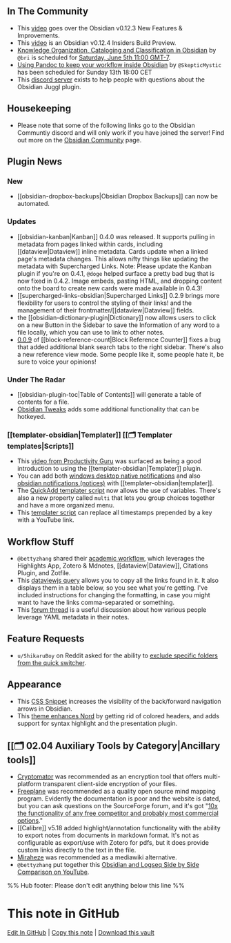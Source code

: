 ## In The Community

- This [video](https://youtu.be/N9Sg6-owHZ0) goes over the Obsidian v0.12.3 New Features & Improvements.
- This [video](https://youtu.be/nAoqy1V9iO0) is an Obsidian v0.12.4 Insiders Build Preview.
- [Knowledge Organization, Cataloging and Classification in Obsidian](https://forum.obsidian.md/t/knowledge-organization-cataloging-and-classification-in-obsidian-community-talk-by-brimwats/) by `@bri` is scheduled for [Saturday, June 5th 11:00 GMT-7](https://share.clickup.com/c/h/4gdf2-36/5b21a6f8588e5c6).
- [Using Pandoc to keep your workflow inside Obsidian](https://forum.obsidian.md/t/using-pandoc-to-keep-your-workflow-inside-obsidian-community-talk-by-skepticmystic/19193) by `@SkepticMystic` has been scheduled for Sunday 13th 18:00 CET
- This [discord server](https://discord.gg/V9rXReZY) exists to help people with questions about the Obsidian Juggl plugin.

## Housekeeping

- Please note that some of the following links go to the Obsidian Communtiy discord and will only work if you have joined the server! Find out more on the [Obsidian Community](https://obsidian.md/community) page.

## Plugin News

### New

- [[obsidian-dropbox-backups|Obsidian Dropbox Backups]] can now be automated.

### Updates

- [[obsidian-kanban|Kanban]] 0.4.0 was released. It supports pulling in metadata from pages linked within cards, including [[dataview|Dataview]] inline metadata. Cards update when a linked page's metadata changes. This allows nifty things like updating the metadata with Supercharged Links. Note: Please update the Kanban plugin if you're on 0.4.1, `@doge` helped surface a pretty bad bug that is now fixed in 0.4.2. Image embeds, pasting HTML, and dropping content onto the board to create new cards were made available in 0.4.3!
- [[supercharged-links-obsidian|Supercharged Links]] 0.2.9 brings more flexibility for users to control the styling of their links! and the management of their frontmatter/[[dataview|Dataview]] fields.
- the [[obsidian-dictionary-plugin|Dictionary]] now allows users to click on a new Button in the Sidebar to save the Information of any word to a file locally, which you can use to link to other notes.
- [0.0.9](https://github.com/shabegom/obsidian-reference-count/releases/tag/0.0.9) of [[block-reference-count|Block Reference Counter]] fixes a bug that added additional blank search tabs to the right sidebar. There's also a new reference view mode. Some people like it, some people hate it, be sure to voice your opinions!

### Under The Radar

- [[obsidian-plugin-toc|Table of Contents]] will generate a table of contents for a file.
- [Obsidian Tweaks](https://github.com/JeppeKlitgaard/ObsidianTweaks) adds some additional functionality that can be hotkeyed.

### [[templater-obsidian|Templater]] [[🗂️ Templater templates|Scripts]]

- This [video from Productivity Guru](https://www.youtube.com/watch?v=cSawi0tYPMM) was surfaced as being a good introduction to using the [[templater-obsidian|Templater]] plugin.
- You can add both [windows desktop native notifications](https://discord.com/channels/@me/815308052323500033/848195978124460082) and also [obsidian notifications (notices)](https://discord.com/channels/686053708261228577/840286238928797736/848168201195094066) with [[templater-obsidian|templater]].
- The [QuickAdd templater script](https://github.com/chhoumann/Templater_Templates) now allows the use of variables. There's also a new property called `multi` that lets you group choices together and have a more organized menu.
- This [templater script](https://discord.com/channels/@me/815308052323500033/849439350534045731) can replace all timestamps prepended by a key with a YouTube link.

## Workflow Stuff

- `@bettyzhang` shared their [academic workflow](https://discord.com/channels/686053708261228577/771575014382108672/849515200494436373), which leverages the Highlights App, Zotero & Mdnotes, [[dataview|Dataview]], Citations Plugin, and Zotfile.
- This [dataviewjs query](https://github.com/chhoumann/Templater_Templates#httpsgithubcomchhoumanntemplater_templatesblobmasterdataviewcopy_links_in_querymd) allows you to copy all the links found in it. It also displays them in a table below, so you see what you're getting. I've included instructions for changing the formatting, in case you might want to have the links comma-separated or something.
- This [forum thread](https://forum.obsidian.md/t/how-do-you-put-yaml-to-use-in-your-system/18987) is a useful discussion about how various people leverage YAML metadata in their notes.

## Feature Requests

- `u/ShikaruBoy` on Reddit asked for the ability to [exclude specific folders from the quick switcher](https://www.reddit.com/r/ObsidianMD/comments/nr22jo/exclude_specific_folders_from_quick_switcher/).

## Appearance

- This [CSS Snippet](https://discord.com/channels/@me/815308052323500033/848791385652854794) increases the visibility of the back/forward navigation arrows in Obsidian.
- This [theme enhances Nord](https://github.com/AidanGlickman/obsidian-nord-enhanced) by getting rid of colored headers, and adds support for syntax highlight and the presentation plugin.

## [[🗂️ 02.04 Auxiliary Tools by Category|Ancillary tools]]

- [Cryptomator](https://cryptomator.org/) was recommended as an encryption tool that offers multi-platform transparent client-side encryption of your files.
- [Freeplane](https://www.freeplane.org/) was recommended as a quality open source mind mapping program. Evidently the documentation is poor and the website is dated, but you can ask questions on the SourceForge forum, and it's got "[10x the functionality of any free competitor and probably most commercial options](https://discord.com/channels/@me/815308052323500033/848911233129250836)."
- [[Calibre]] v5.18 added highlight/annotation functionality with the ability to export notes from documents in markdown format. It's not as configurable as export/use with Zotero for pdfs, but it does provide custom links directly to the text in the file.
- [Miraheze](https://meta.miraheze.org/wiki/Miraheze) was recommended as a mediawiki alternative.
- `@bettyzhang` put together this [Obsidian and Logseq Side by Side Comparison on YouTube](https://www.youtube.com/watch?v=W4Art2DI9SA&t=32s).

%% Hub footer: Please don't edit anything below this line %%

# This note in GitHub

<span class="git-footer">[Edit In GitHub](https://github.dev/obsidian-community/obsidian-hub/blob/main/01%20-%20Community/Obsidian%20Roundup/2021.06.05.md "git-hub-edit-note") | [Copy this note](https://raw.githubusercontent.com/obsidian-community/obsidian-hub/main/01%20-%20Community/Obsidian%20Roundup/2021.06.05.md "git-hub-copy-note") | [Download this vault](https://github.com/obsidian-community/obsidian-hub/archive/refs/heads/main.zip "git-hub-download-vault") </span>
